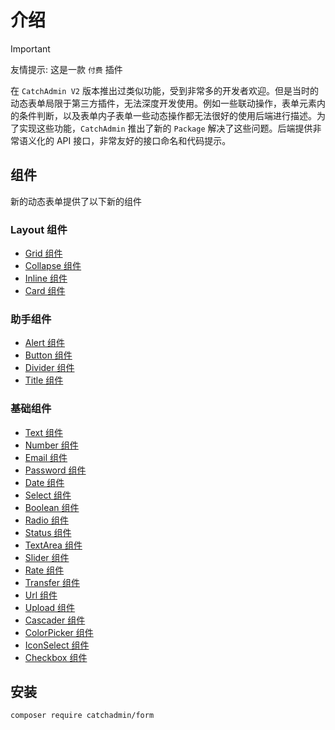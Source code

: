 # 介绍

> [!IMPORTANT]
> 友情提示: 这是一款 `付费` 插件

在 `CatchAdmin V2` 版本推出过类似功能，受到非常多的开发者欢迎。但是当时的动态表单局限于第三方插件，无法深度开发使用。例如一些联动操作，表单元素内的条件判断，以及表单内子表单一些动态操作都无法很好的使用后端进行描述。为了实现这些功能，`CatchAdmin` 推出了新的 `Package` 解决了这些问题。后端提供非常语义化的 API 接口，非常友好的接口命名和代码提示。

## 组件

新的动态表单提供了以下新的组件

### Layout 组件

- [Grid 组件](./layout/grid.md)
- [Collapse 组件](./layout/collapse.md)
- [Inline 组件](./layout/inline.md)
- [Card 组件](./layout/card.md)

### 助手组件

- [Alert 组件](./assist/alert.md)
- [Button 组件](./assist/button.md)
- [Divider 组件](./assist/divider.md)
- [Title 组件](./assist/title.md)

### 基础组件

- [Text 组件](./basic/text.md)
- [Number 组件](./basic/number.md)
- [Email 组件](./basic/email.md)
- [Password 组件](./basic/password.md)
- [Date 组件](./basic/date.md)
- [Select 组件](./basic/select.md)
- [Boolean 组件](./basic/boolean.md)
- [Radio 组件](./basic/radio.md)
- [Status 组件](./basic/status.md)
- [TextArea 组件](./basic/textarea.md)
- [Slider 组件](./basic/slider.md)
- [Rate 组件](./basic/rate.md)
- [Transfer 组件](./basic/transfer.md)
- [Url 组件](./basic/url.md)
- [Upload 组件](./basic/upload.md)
- [Cascader 组件](./basic/cascader.md)
- [ColorPicker 组件](./basic/colorPicker.md)
- [IconSelect 组件](./basic/iconSelect.md)
- [Checkbox 组件](./basic/checkbox.md)

## 安装

```she
composer require catchadmin/form
```
